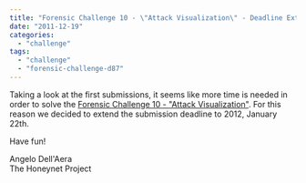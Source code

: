 ```yaml
---
title: "Forensic Challenge 10 - \"Attack Visualization\" - Deadline Extended"
date: "2011-12-19"
categories: 
  - "challenge"
tags: 
  - "challenge"
  - "forensic-challenge-d87"
---
```


Taking a look at the first submissions, it seems like more time is needed in order to solve the [Forensic Challenge 10 - "Attack Visualization"](https://www.honeynet.org/node/781). For this reason we decided to extend the submission deadline to 2012, January 22th.  
  
Have fun!  
  
Angelo Dell'Aera  
The Honeynet Project
